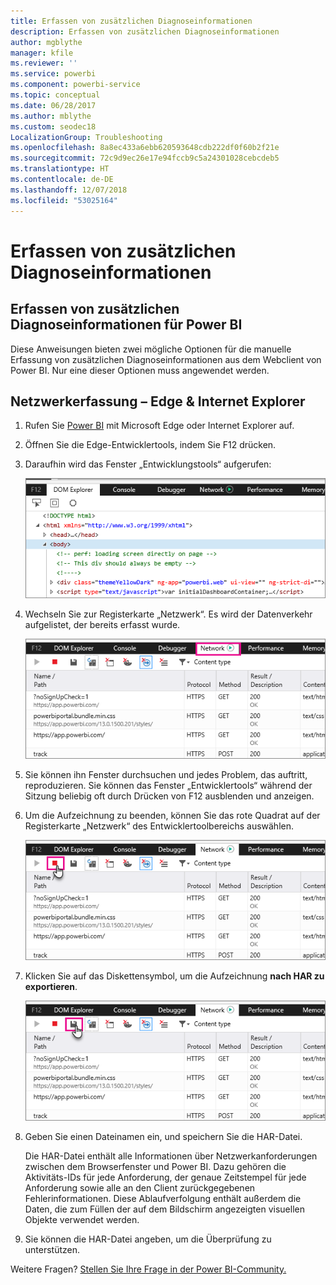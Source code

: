 ```yaml
---
title: Erfassen von zusätzlichen Diagnoseinformationen
description: Erfassen von zusätzlichen Diagnoseinformationen
author: mgblythe
manager: kfile
ms.reviewer: ''
ms.service: powerbi
ms.component: powerbi-service
ms.topic: conceptual
ms.date: 06/28/2017
ms.author: mblythe
ms.custom: seodec18
LocalizationGroup: Troubleshooting
ms.openlocfilehash: 8a8ec433a6ebb620593648cdb222df0f60b2f21e
ms.sourcegitcommit: 72c9d9ec26e17e94fccb9c5a24301028cebcdeb5
ms.translationtype: HT
ms.contentlocale: de-DE
ms.lasthandoff: 12/07/2018
ms.locfileid: "53025164"
---
```

# <a name="capturing-additional-diagnostic-information"></a>Erfassen von zusätzlichen Diagnoseinformationen
## <a name="capturing-additional-diagnostic-information-for-power-bi"></a>Erfassen von zusätzlichen Diagnoseinformationen für Power BI
Diese Anweisungen bieten zwei mögliche Optionen für die manuelle Erfassung von zusätzlichen Diagnoseinformationen aus dem Webclient von Power BI.  Nur eine dieser Optionen muss angewendet werden.

## <a name="network-capture---edge--internet-explorer"></a>Netzwerkerfassung – Edge & Internet Explorer
1. Rufen Sie [Power BI](https://app.powerbi.com) mit Microsoft Edge oder Internet Explorer auf.
2. Öffnen Sie die Edge-Entwicklertools, indem Sie F12 drücken.
3. Daraufhin wird das Fenster „Entwicklungstools“ aufgerufen: 
   
   ![Entwicklertools](media/service-admin-capturing-additional-diagnostic-information-for-power-bi/edge-developer-tools.png)
4. Wechseln Sie zur Registerkarte „Netzwerk“. Es wird der Datenverkehr aufgelistet, der bereits erfasst wurde. 
   
   ![Registerkarte „Netzwerk“ in Edge](media/service-admin-capturing-additional-diagnostic-information-for-power-bi/edge-network-tab.png)
5. Sie können ihn Fenster durchsuchen und jedes Problem, das auftritt, reproduzieren. Sie können das Fenster „Entwicklertools“ während der Sitzung beliebig oft durch Drücken von F12 ausblenden und anzeigen.
6. Um die Aufzeichnung zu beenden, können Sie das rote Quadrat auf der Registerkarte „Netzwerk“ des Entwicklertoolbereichs auswählen.
   
   ![Aufzeichnung beenden](media/service-admin-capturing-additional-diagnostic-information-for-power-bi/edge-network-tab-stop.png)
7. Klicken Sie auf das Diskettensymbol, um die Aufzeichnung **nach HAR zu exportieren**.
   
   ![Datei exportieren](media/service-admin-capturing-additional-diagnostic-information-for-power-bi/edge-network-tab-save.png)
8. Geben Sie einen Dateinamen ein, und speichern Sie die HAR-Datei.
   
    Die HAR-Datei enthält alle Informationen über Netzwerkanforderungen zwischen dem Browserfenster und Power BI.  Dazu gehören die Aktivitäts-IDs für jede Anforderung, der genaue Zeitstempel für jede Anforderung sowie alle an den Client zurückgegebenen Fehlerinformationen.  Diese Ablaufverfolgung enthält außerdem die Daten, die zum Füllen der auf dem Bildschirm angezeigten visuellen Objekte verwendet werden.
9. Sie können die HAR-Datei angeben, um die Überprüfung zu unterstützen.

Weitere Fragen? [Stellen Sie Ihre Frage in der Power BI-Community.](http://community.powerbi.com/)

